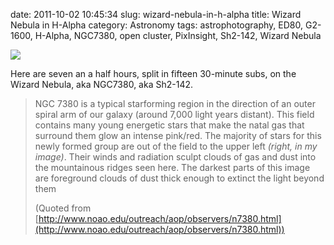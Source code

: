 date: 2011-10-02 10:45:34
slug: wizard-nebula-in-h-alpha
title: Wizard Nebula in H-Alpha
category: Astronomy
tags: astrophotography, ED80, G2-1600, H-Alpha, NGC7380, open cluster, PixInsight, Sh2-142, Wizard Nebula

[![][1]][1]

Here are seven an a half hours, split in fifteen 30-minute subs, on the Wizard
Nebula, aka NGC7380, aka Sh2-142.

> NGC 7380 is a typical starforming region in the direction of an outer spiral
> arm of our galaxy (around 7,000 light years distant). This field contains
> many young energetic stars that make the natal gas that surround them glow an
> intense pink/red. The majority of stars for this newly formed group are out
> of the field to the upper left _(right, in my image)_. Their winds and
> radiation sculpt clouds of gas and dust into the mountainous ridges seen
> here. The darkest parts of this image are foreground clouds of dust thick
> enough to extinct the light beyond them
>
> (Quoted from
> [http://www.noao.edu/outreach/aop/observers/n7380.html](http://www.noao.edu/outreach/aop/observers/n7380.html))

[1]: |filename|/images/2011_wizard_nebula.jpg
